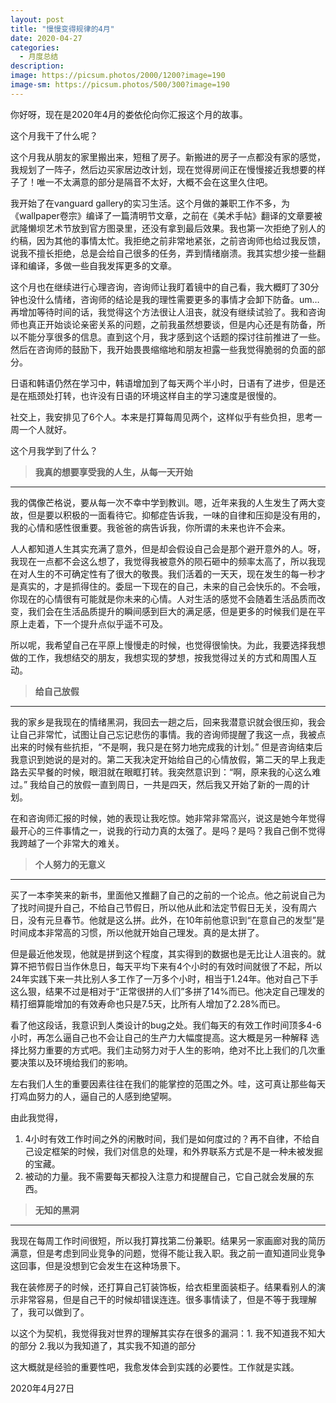 ```yaml
---
layout: post
title: "慢慢变得规律的4月"
date: 2020-04-27
categories:
  - 月度总结
description:
image: https://picsum.photos/2000/1200?image=190
image-sm: https://picsum.photos/500/300?image=190
---
```

你好呀，现在是2020年4月的娄依伦向你汇报这个月的故事。

这个月我干了什么呢？

这个月我从朋友的家里搬出来，短租了房子。新搬进的房子一点都没有家的感觉，我规划了一阵子，然后边买家居边改计划，现在觉得房间正在慢慢接近我想要的样子了！唯一不太满意的部分是隔音不太好，大概不会在这里久住吧。

我开始了在vanguard gallery的实<!--break-->习生活。这个月做的兼职工作不多，为《wallpaper卷宗》编译了一篇清明节文章，之前在《美术手帖》翻译的文章要被武隆懒坝艺术节放到官方图录里，还没有拿到最后效果。我也第一次拒绝了别人的约稿，因为其他的事情太忙。我拒绝之前非常地紧张，之前咨询师也给过我反馈，说我不擅长拒绝，总是会给自己很多的任务，弄到情绪崩溃。我其实想少接一些翻译和编译，多做一些自我发挥更多的文章。

这个月也在继续进行心理咨询，咨询师让我盯着镜中的自己看，我大概盯了30分钟也没什么情绪，咨询师的结论是我的理性需要更多的事情才会卸下防备。um…再增加等待时间的话，我觉得这个方法很让人沮丧，就没有继续试验了。我和咨询师也真正开始谈论亲密关系的问题，之前我虽然想要谈，但是内心还是有防备，所以不能分享很多的信息。直到这个月，我才感到这个话题的探讨往前推进了一些。然后在咨询师的鼓励下，我开始畏畏缩缩地和朋友袒露一些我觉得脆弱的负面的部分。

日语和韩语仍然在学习中，韩语增加到了每天两个半小时，日语有了进步，但是还是在瓶颈处打转，也许没有日语的环境这样自主的学习速度是很慢的。

社交上，我安排见了6个人。本来是打算每周见两个，这样似乎有些负担，思考一周一个人就好。

这个月我学到了什么？

> <b>我真的想要享受我的人生，从每一天开始</b>
***
我的偶像芒格说，要从每一次不幸中学到教训。嗯，近年来我的人生发生了两大变故，但是要以积极的一面看待它。抑郁症告诉我，一味的自律和压抑是没有用的，我的心情和感性很重要。我爸爸的病告诉我，你所谓的未来也许不会来。

人人都知道人生其实充满了意外，但是却会假设自己会是那个避开意外的人。呀，我现在一点都不会这么想了，我觉得我被意外的陨石砸中的频率太高了，所以我现在对人生的不可确定性有了很大的敬畏。我们活着的一天天，现在发生的每一秒才是真实的，才是抓得住的。委屈一下现在的自己，未来的自己会快乐的。不会哦，你现在的心情很有可能就是你未来的心情。人对生活的感觉不会随着生活品质而改变，我们会在生活品质提升的瞬间感到巨大的满足感，但是更多的时候我们是在平原上走着，下一个提升点似乎遥不可及。

所以呢，我希望自己在平原上慢慢走的时候，也觉得很愉快。为此，我要选择我想做的工作，我想结交的朋友，我想实现的梦想，按我觉得过关的方式和周围人互动。

> <b>给自己放假</b>
***
我的家乡是我现在的情绪黑洞，我回去一趟之后，回来我潜意识就会很压抑，我会让自己非常忙，试图让自己忘记悲伤的事情。我的咨询师提醒了我这一点，我被点出来的时候有些抗拒，“不是啊，我只是在努力地完成我的计划。” 但是咨询结束后我意识到她说的是对的。第二天我决定开始给自己的心情放假，第二天的早上我走路去买早餐的时候，眼泪就在眼眶打转。我突然意识到：“啊，原来我的心这么难过。” 我给自己的放假一直到周日，一共是四天，然后我又开始了新的一周的计划。

在和咨询师汇报的时候，她的表现让我吃惊。她非常非常高兴，说这是她今年觉得最开心的三件事情之一，说我的行动力真的太强了。是吗？是吗？我自己倒不觉得我跨越了一个非常大的难关。

> <b>个人努力的无意义</b>
***
买了一本李笑来的新书，里面他又推翻了自己的之前的一个论点。他之前说自己为了找时间提升自己，不给自己节假日，所以他从此和法定节假日无关，没有周六日，没有元旦春节。他就是这么拼。此外，在10年前他意识到“在意自己的发型”是时间成本非常高的习惯，所以他就开始自己理发。真的是太拼了。

但是最近他发现，他就是拼到这个程度，其实得到的数据也是无比让人沮丧的。就算不把节假日当作休息日，每天平均下来有4个小时的有效时间就很了不起，所以24年实践下来一共比别人多工作了一万多个小时，相当于1.24年。他对自己下手这么狠，结果不过是相对于“正常很拼的人们”多拼了14%而已。他决定自己理发的精打细算能增加的有效寿命也只是7.5天，比所有人增加了2.28%而已。

看了他这段话，我意识到人类设计的bug之处。我们每天的有效工作时间顶多4-6小时，再怎么逼自己也不会让自己的生产力大幅度提高。这大概是另一种解释 选择比努力重要的方式吧。我们主动努力对于人生的影响，绝对不比上我们的几次重要决策以及环境给我们的影响。

左右我们人生的重要因素往往在我们的能掌控的范围之外。哇，这可真让那些每天打鸡血努力的人，逼自己的人感到绝望啊。

由此我觉得，
<ol>
  <li>4小时有效工作时间之外的闲散时间，我们是如何度过的？再不自律，不给自己设定框架的时候，我们对信息的处理，和外界联系方式是不是一种未被发掘的宝藏。</li>
  <li>被动的力量。我不需要每天都投入注意力和提醒自己，它自己就会发展的东西。</li>
</ol>  

> <b>无知的黑洞</b>
***
我现在每周工作时间很短，所以我打算找第二份兼职。结果另一家画廊对我的简历满意，但是考虑到同业竞争的问题，觉得不能让我入职。我之前一直知道同业竞争这回事，但是没想到它会发生在这种场景下。

我在装修房子的时候，还打算自己钉装饰板，给衣柜里面装柜子。结果看别人的演示非常容易，但是自己干的时候却错误连连。很多事情读了，但是不等于我理解了，我可以做到了。

以这个为契机，我觉得我对世界的理解其实存在很多的漏洞：1. 我不知道我不知大的部分 2.我以为我知道了，其实我不知道的部分

这大概就是经验的重要性吧，我愈发体会到实践的必要性。工作就是实践。

2020年4月27日